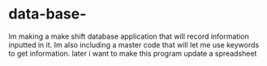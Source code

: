 # data-base-
Im making a make shift database application that will record information inputted in it.
Im also including a master code that will let me use keywords to get information.
later i want to make this program update a spreadsheet
